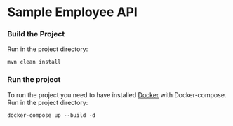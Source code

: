 # Sample Employee API

### Build the Project

Run in the project directory:
```
mvn clean install
```

### Run the project

To run the project you need to have installed [Docker](http://docker.com) with Docker-compose. Run in the project directory:
```
docker-compose up --build -d
```